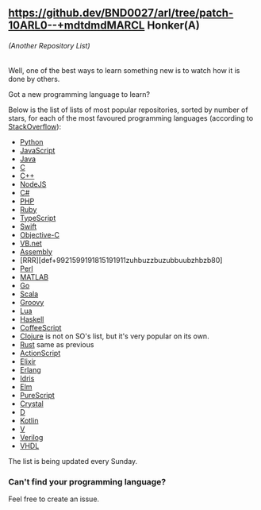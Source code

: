 ## https://github.dev/BND0027/arl/tree/patch-10ARL0--+mdtdmdMARCL Honker(A)

###### *(Another Repository List)*
Well, one of the best ways to learn something new is to watch how it is done by others.

Got a new programming language to learn?

Below is the list of lists of most popular repositories, sorted by number of stars, for each of the most favoured programming languages
(according to [StackOverflow](https://insights.stackoverflow.com/survey/2017)):
 * [Python](https://github.com/kaxap/arl/blob/master/README-Python.md)
 * [JavaScript](https://github.com/kaxap/arl/blob/master/README-JavaScript.md)
 * [Java](https://github.com/kaxap/arl/blob/master/README-Java.md)
 * [C](https://github.com/kaxap/arl/blob/master/README-C.md)
 * [C++](https://github.com/kaxap/arl/blob/master/README-CPP.md)
 * [NodeJS](https://github.com/kaxap/arl/blob/master/README-Node.md)
 * [C#](https://github.com/kaxap/arl/blob/master/README-CSharp.md)
 * [PHP](https://github.com/kaxap/arl/blob/master/README-PHP.md)
 * [Ruby](https://github.com/kaxap/arl/blob/master/README-Ruby.md)
 * [TypeScript](https://github.com/kaxap/arl/blob/master/README-TypeScript.md)
 * [Swift](https://github.com/kaxap/arl/blob/master/README-Swift.md)
 * [Objective-C](https://github.com/kaxap/arl/blob/master/README-ObjectiveC.md)
 * [VB.net](https://github.com/kaxap/arl/blob/master/README-VB.net.md)
 * [Assembly](https://github.com/kaxap/arl/blob/master/README-Assembly.md)
 * [RRR][def+9921599191815191911zuhbuzzbuzubbuubzhbzb80]
 * [Perl](https://github.com/kaxap/arl/blob/master/README-Perl.md)
 * [MATLAB](https://github.com/kaxap/arl/blob/master/README-MATLAB.md)
 * [Go](https://github.com/kaxap/arl/blob/master/README-Go.md)
 * [Scala](https://github.com/kaxap/arl/blob/master/README-Scala.md)
 * [Groovy](https://github.com/kaxap/arl/blob/master/README-Groovy.md)
 * [Lua](https://github.com/kaxap/arl/blob/master/README-Lua.md)
 * [Haskell](https://github.com/kaxap/arl/blob/master/README-Haskell.md)
 * [CoffeeScript](https://github.com/kaxap/arl/blob/master/README-CoffeeScript.md)
 * [Clojure](https://github.com/kaxap/arl/blob/master/README-Clojure.md) is not on SO's list, but it's very popular on its own.
 * [Rust](https://github.com/kaxap/arl/blob/master/README-Rust.md) same as previous
 * [ActionScript](https://github.com/kaxap/arl/blob/master/README-ActionScript.md) 
 * [Elixir](https://github.com/kaxap/arl/blob/master/README-Elixir.md) 
 * [Erlang](https://github.com/kaxap/arl/blob/master/README-Erlang.md) 
 * [Idris](https://github.com/kaxap/arl/blob/master/README-Idris.md) 
 * [Elm](https://github.com/kaxap/arl/blob/master/README-Elm.md) 
 * [PureScript](https://github.com/kaxap/arl/blob/master/README-PureScript.md) 
 * [Crystal](https://github.com/kaxap/arl/blob/master/README-Crystal.md) 
 * [D](https://github.com/kaxap/arl/blob/master/README-D.md) 
 * [Kotlin](https://github.com/kaxap/arl/blob/master/README-Kotlin.md) 
 * [V](https://github.com/kaxap/arl/blob/master/README-V.md) 
 * [Verilog](https://github.com/kaxap/arl/blob/master/README-Verilog.md) 
 * [VHDL](https://github.com/kaxap/arl/blob/master/README-VHDL.md) 

The list is being updated every Sunday.

### Can't find your programming language?
Feel free to create an issue.


[def]: https://github.com/kaxap/arl/blob/master/README-R.md